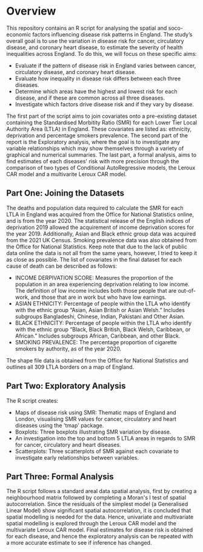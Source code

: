 # Overview

This repository contains an R script for analysing the spatial and soco-economic factors influencing disease risk patterns in England. The study’s overall goal is to use the variation in disease risk for cancer, circulatory
disease, and coronary heart disease, to estimate the severity of health inequalities across England. To do this, we will focus on these specific aims:
- Evaluate if the pattern of disease risk in England varies between cancer, circulatory disease, and coronary heart disease.
- Evaluate how inequality in disease risk differs between each three diseases.
- Determine which areas have the highest and lowest risk for each disease, and if these are common across all three diseases.
- Investigate which factors drive disease risk and if they vary by disease.

The first part of the script aims to join covariates onto a pre-existing dataset containing the Standardised Morbitity Ratio (SMR) for each Lower Tier Local Authority Area (LTLA) in England. These covariates are listed as: ethnicity, deprivation and percentage smokers prevalence. The second part of the report is the Exploratory analysis, where the goal is to investigate any variable relationships which may show themselves through a variety of graphical and numerical summaries. The last part, a formal analysis, aims to find estimates of each diseases' risk with more precision through the comparison of two types of Conditional AutoRegressive models, the Leroux CAR model and a multivarite Leroux CAR model.

## Part One: Joining the Datasets

The deaths and population data required to calculate the SMR for each LTLA in England was acquired from the Office for National Statistics online, and is from the year 2020. The statistical release of the English indices of deprivation 2019 allowed the acquirement of income deprivation scores for the year 2019. Additionally, Asian and Black ethnic group data was acquired from the 2021 UK Census. Smoking prevalence data was also obtained from the Office for National Statistics. Keep note that due to the lack of public data online the data is not all from the same years, however, I tried to keep it as close as possible. The list of covariates in the final dataset for each cause of death can be described as follows:

- INCOME DERPIVATION SCORE: Measures the proportion of the population in an area experiencing deprivation relating to low income. The definition of low income includes both those people that are out-of-work, and those that are in work but who have low earnings.
- ASIAN ETHNICITY: Percentage of people within the LTLA who identify with the ethnic group “Asian, Asian British or Asian Welsh.” Includes subgroups Bangladeshi, Chinese, Indian, Pakistani and Other Asian.
- BLACK ETHNICITY: Percentage of people within the LTLA who identify with the ethnic group “Black, Black British, Black Welsh, Caribbean, or African.” Includes subgroups African, Caribbean, and other Black.
- SMOKING PREVALENCE: The percentage proportion of cigarette smokers by authority, as of the year 2020.

The shape file data is obtained from the Office for National Statistics and outlines all 309 LTLA borders on a map of England.

## Part Two: Exploratory Analysis

The R script creates:

- Maps of disease risk using SMR: Thematic maps of England and London, visualising SMR values for cancer, circulatory and heart diseases using the 'tmap' package.
- Boxplots: Three boxplots illustrating SMR variation by disease.
- An investigation into the top and bottom 5 LTLA areas in regards to SMR for cancer, circulatory and heart diseases.
- Scatterplots: Three scatterplots of SMR against each covariate to investigate early relationships between variables.

## Part Three: Formal Analysis

The R script follows a standard areal data spatial analysis, first by creating a neighbourhood matrix followed by completing a Moran's I test of spatial autocorrelation. Since the residuals of the simplest model (a Generalised Linear Model) show significant spatial autocorrelation, it is concluded that spatial modelling is needed for the data. Hence, univariate and multivariate spatial modelling is explored through the Leroux CAR model and the multivariate Leroux CAR model. Final estimates for disease risk is obtained for each disease, and hence the exploratory analysis can be repeated with a more accurate estimate to see if inference has changed.
